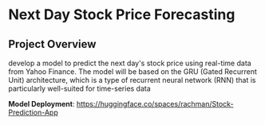 # Next Day Stock Price Forecasting

## Project Overview
develop a model to predict the next day's stock price using real-time data from Yahoo Finance. The model will be based on the GRU (Gated Recurrent Unit) architecture, which is a type of recurrent neural network (RNN) that is particularly well-suited for time-series data

**Model Deployment**: https://huggingface.co/spaces/rachman/Stock-Prediction-App
